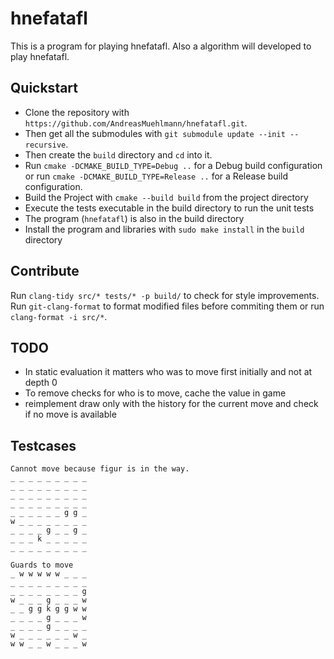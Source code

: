 # hnefatafl

This is a program for playing hnefatafl. Also a algorithm will developed to play hnefatafl.

## Quickstart

- Clone the repository with `https://github.com/AndreasMuehlmann/hnefatafl.git`.
- Then get all the submodules with `git submodule update --init --recursive`.
- Then create the `build` directory and `cd` into it.
- Run `cmake -DCMAKE_BUILD_TYPE=Debug ..` for a Debug build configuration or run `cmake -DCMAKE_BUILD_TYPE=Release ..`
    for a Release build configuration.
- Build the Project with `cmake --build build` from the project directory
- Execute the tests executable in the build directory to run the unit tests
- The program (`hnefatafl`) is also in the build directory
- Install the program and libraries with `sudo make install` in the `build` directory

## Contribute

Run `clang-tidy src/* tests/* -p build/` to check for style improvements.
Run `git-clang-format` to format modified files before commiting them or run `clang-format -i src/*`.

## TODO

- In static evaluation it matters who was to move first initially and not at depth 0  
- To remove checks for who is to move, cache the value in game
- reimplement draw only with the history for the current move and check if no move is available


## Testcases

```
Cannot move because figur is in the way.
_ _ _ _ _ _ _ _ _ 
_ _ _ _ _ _ _ _ _ 
_ _ _ _ _ _ _ _ _ 
_ _ _ _ _ _ _ _ _ 
_ _ _ _ _ _ g g _ 
w _ _ _ _ _ _ _ _ 
_ _ _ _ g _ _ g _ 
_ _ _ k _ _ _ _ _ 
_ _ _ _ _ _ _ _ _ 
```


```
Guards to move
_ w w w w w _ _ _ 
_ _ _ _ _ _ _ _ _ 
_ _ _ _ _ _ _ _ g 
w _ _ _ g _ _ _ w 
_ _ g g k g g w w 
_ _ _ _ g _ _ _ w 
_ _ _ _ g _ _ _ _ 
w _ _ _ _ _ _ w _ 
w w _ _ w _ _ _ w 
```
